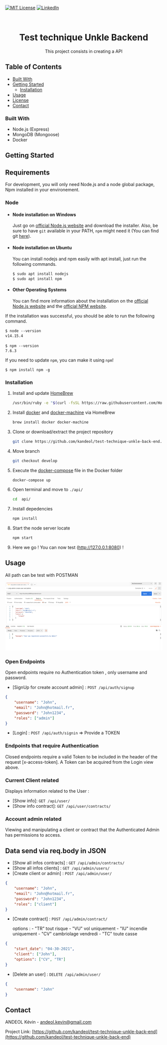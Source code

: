 <!--
*** Thanks for checking out this README Template. If you have a suggestion that would
*** make this better, please fork the repo and create a pull request or simply open
*** an issue with the tag "enhancement".
*** Thanks again! Now go create something AMAZING! :D
-->

<!-- PROJECT SHIELDS -->
<!--
*** I'm using markdown "reference style" links for readability.
*** Reference links are enclosed in brackets [ ] instead of parentheses ( ).
*** See the bottom of this document for the declaration of the reference variables
*** for contributors-url, forks-url, etc. This is an optional, concise syntax you may use.
*** https://www.markdownguide.org/basic-syntax/#reference-style-links
-->

[![MIT License][license-shield]][license-url]
[![LinkedIn][linkedin-shield]][linkedin-url]

<!-- PROJECT LOGO -->
<br />
<p align="center">
  <h1 align="center">Test technique Unkle Backend</h1>
  <p align="center">
    This project consists in creating a API
    <br />
  </p>
</p>

<!-- TABLE OF CONTENTS -->

## Table of Contents

-   [Built With](#built-with)
-   [Getting Started](#getting-started)
    -   [Installation](#installation)
-   [Usage](#usage)
-   [License](#license)
-   [Contact](#contact)

<!-- ABOUT THE PROJECT -->

### Built With

-   Node.js (Express)
-   MongoDB (Mongoose)
-   Docker

<!-- GETTING STARTED -->

## Getting Started

## Requirements

For development, you will only need Node.js and a node global package, Npm installed in your environement.

### Node

-   #### Node installation on Windows

    Just go on [official Node.js website](https://nodejs.org/) and download the installer.
    Also, be sure to have `git` available in your PATH, `npm` might need it (You can find git [here](https://git-scm.com/)).

-   #### Node installation on Ubuntu

    You can install nodejs and npm easily with apt install, just run the following commands.

        $ sudo apt install nodejs
        $ sudo apt install npm

-   #### Other Operating Systems
    You can find more information about the installation on the [official Node.js website](https://nodejs.org/) and the [official NPM website](https://npmjs.org/).

If the installation was successful, you should be able to run the following command.

    $ node --version
    v14.15.4

    $ npm --version
    7.6.3

If you need to update `npm`, you can make it using `npm`!

    $ npm install npm -g

### Installation

1. Install and update [HomeBrew](https://brew.sh/)

    ```bash
    /usr/bin/ruby -e "$(curl -fsSL https://raw.githubusercontent.com/Homebrew/install/master/install)" && brew update
    ```

2. Install [docker](https://www.docker.com/) and [docker-machine](https://docs.docker.com/machine/) via HomeBrew

    ```bash
    brew install docker docker-machine
    ```

3. Clone or download/extract the project repository

    ```bash
    git clone https://github.com/kandeol/test-technique-unkle-back-end.git
    ```

4. Move branch

    ```bash
    git checkout develop
    ```

5. Execute the [docker-compose](https://docs.docker.com/compose/) file in the Docker folder

    ```bash
    docker-compose up
    ```

6. Open terminal and move to `./api/`

    ```bash
    cd  api/
    ```

7. Install depedencies

    ```bash
    npm install
    ```

8. Start the node server locate

    ```bash
    npm start
    ```

9. Here we go ! You can now test (http://127.0.0.1:8080) !

## Usage

All path can be test with POSTMAN

![Product Name Screen Shot][product-screenshot]

### Open Endpoints

Open endpoints require no Authentication token , only username and password.

-   [SignUp for create account admin] : `POST /api/auth/signup`

```json
{
    "username": "John",
    "email": "John@hotmail.fr",
    "password": "John1234",
    "roles": ["admin"]
}
```

-   [Login] : `POST /api/auth/signin` => Provide a TOKEN

### Endpoints that require Authentication

Closed endpoints require a valid Token to be included in the header of the
request [x-access-token]. A Token can be acquired from the Login view above.

### Current Client related

Displays information related to the User :

-   [Show info]: `GET /api/user/`
-   [Show info contract]: `GET /api/user/contracts/`

### Account admin related

Viewing and manipulating a client or contract that the Authenticated Admin
has permissions to access.

## Data send via req.body in JSON

-   [Show all infos contracts] : `GET /api/admin/contracts/`
-   [Show all infos clients] : `GET /api/admin/users/`
-   [Create client or admin] : `POST /api/admin/user/`

```json
{
    "username": "John",
    "email": "John@hotmail.fr",
    "password": "John1234",
    "roles": ["client"]
}
```

-   [Create contract] : `POST /api/admin/contract/`

    options : - "TR" tout risque - "VU" vol uniquement - "IU" incendie uniquement - "CV" cambriolage vendredi - "TC" toute casse

```json
{
    "start_date": "04-30-2021",
    "client": ["John"],
    "options": ["CV", "TR"]
}
```

-   [Delete an user] : `DELETE /api/admin/user/`

```json
{
    "username": "John"
}
```

<!-- CONTACT -->

## Contact

ANDEOL Kévin - andeol.kevin@gmail.com

Project Link: [https://github.com/kandeol/test-technique-unkle-back-end](https://github.com/kandeol/test-technique-unkle-back-end)

<!-- MARKDOWN LINKS & IMAGES -->
<!-- https://www.markdownguide.org/basic-syntax/#reference-style-links -->

[contributors-shield]: https://img.shields.io/github/contributors/othneildrew/Best-README-Template.svg?style=flat-square
[contributors-url]: https://github.com/othneildrew/Best-README-Template/graphs/contributors
[forks-shield]: https://img.shields.io/github/forks/othneildrew/Best-README-Template.svg?style=flat-square
[forks-url]: https://github.com/othneildrew/Best-README-Template/network/members
[stars-shield]: https://img.shields.io/github/stars/othneildrew/Best-README-Template.svg?style=flat-square
[stars-url]: https://github.com/othneildrew/Best-README-Template/stargazers
[issues-shield]: https://img.shields.io/github/issues/othneildrew/Best-README-Template.svg?style=flat-square
[issues-url]: https://github.com/othneildrew/Best-README-Template/issues
[license-shield]: https://img.shields.io/github/license/othneildrew/Best-README-Template.svg?style=flat-square
[license-url]: https://github.com/othneildrew/Best-README-Template/blob/master/LICENSE.txt
[linkedin-shield]: https://img.shields.io/badge/-LinkedIn-black.svg?style=flat-square&logo=linkedin&colorB=555
[linkedin-url]: https://www.linkedin.com/in/k%C3%A9vin-andeol-544723195/
[product-screenshot]: images/postman.png

```

```

